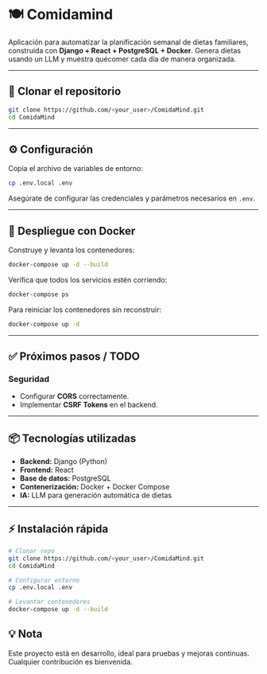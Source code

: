 
# 🍽️ Comidamind

Aplicación para automatizar la planificación semanal de dietas familiares,
construida con **Django + React + PostgreSQL + Docker**.
Genera dietas usando un LLM y muestra quécomer cada día de manera organizada.

---

## 🚀 Clonar el repositorio

```bash
git clone https://github.com/<your_user>/ComidaMind.git
cd ComidaMind
````

---

## ⚙️ Configuración

Copia el archivo de variables de entorno:

```bash
cp .env.local .env
```

Asegúrate de configurar las credenciales y parámetros necesarios en `.env`.

---

## 🐳 Despliegue con Docker

Construye y levanta los contenedores:

```bash
docker-compose up -d --build
```

Verifica que todos los servicios estén corriendo:

```bash
docker-compose ps
```

Para reiniciar los contenedores sin reconstruir:

```bash
docker-compose up -d
```

---

## ✅ Próximos pasos / TODO

### Seguridad

* Configurar **CORS** correctamente.
* Implementar **CSRF Tokens** en el backend.

---

## 📦 Tecnologías utilizadas

* **Backend:** Django (Python)
* **Frontend:** React
* **Base de datos:** PostgreSQL
* **Contenerización:** Docker + Docker Compose
* **IA:** LLM para generación automática de dietas

---

## ⚡ Instalación rápida

```bash
# Clonar repo
git clone https://github.com/<your_user>/ComidaMind.git
cd ComidaMind

# Configurar entorno
cp .env.local .env

# Levantar contenedores
docker-compose up -d --build
```

## 💡 Nota

Este proyecto está en desarrollo, ideal para pruebas y mejoras continuas. Cualquier contribución es bienvenida.


